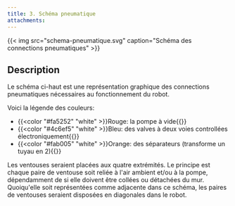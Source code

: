 ```yaml
---
title: 3. Schéma pneumatique
attachments:
---
```


{{< img src="schema-pneumatique.svg" caption="Schéma des connections pneumatiques" >}}

## Description

Le schéma ci-haut est une représentation graphique des connections pneumatiques nécessaires au fonctionnement du robot.

Voici la légende des couleurs:

- {{<color "#fa5252" "white" >}}Rouge: la pompe à vide{{</color>}}
- {{<color "#4c6ef5" "white" >}}Bleu: des valves à deux voies controllées électroniquement{{</color>}}
- {{<color "#fab005" "white" >}}Orange: des séparateurs (transforme un tuyau en 2){{</color>}}

Les ventouses seraient placées aux quatre extrémités. Le principe est chaque paire de ventouse soit reliée à l'air ambient et/ou à la pompe, dépendamment de si elle doivent être collées ou détachées du mur. Quoiqu'elle soit représentées comme adjacente dans ce schéma, les paires de ventouses seraient disposées en diagonales dans le robot.
